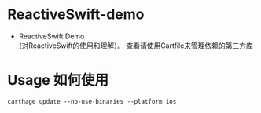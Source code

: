# ReactiveSwift-demo
- ReactiveSwift Demo  
  (对ReactiveSwift的使用和理解）。 查看请使用Cartfile来管理依赖的第三方库
  
# Usage  如何使用
 ```carthage update --no-use-binaries --platform ios ```

